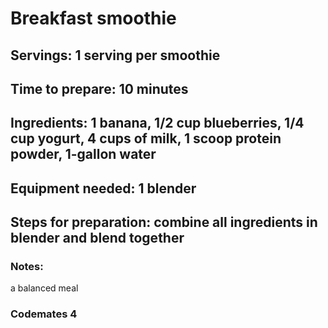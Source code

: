 # Breakfast smoothie

## Servings: 1 serving per smoothie

## Time to prepare: 10 minutes

## Ingredients: 1 banana, 1/2 cup blueberries, 1/4 cup yogurt, 4 cups of milk, 1 scoop protein powder, 1-gallon water


## Equipment needed: 1 blender


## Steps for preparation: combine all ingredients in blender and blend together



### Notes:

a balanced meal

### Codemates 4
